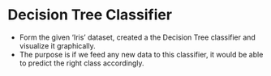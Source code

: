# Decision Tree Classifier 
* Form the given ‘Iris’ dataset, created a the Decision Tree classifier and visualize it graphically.
* The purpose is if we feed any new data to this classifier, it would be able to predict the right class accordingly.